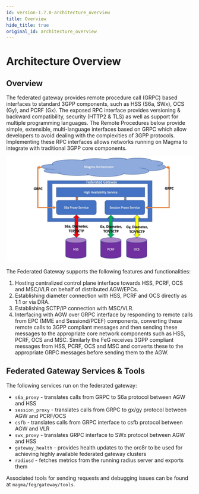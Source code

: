 ```yaml
---
id: version-1.7.0-architecture_overview
title: Overview
hide_title: true
original_id: architecture_overview
---
```


# Architecture Overview

## Overview

The federated gateway provides remote procedure call (GRPC) based interfaces to standard 3GPP components, such as
HSS (S6a, SWx), OCS (Gy), and PCRF (Gx). The exposed RPC interface provides versioning & backward compatibility,
security (HTTP2 & TLS) as well as support for multiple programming languages. The Remote Procedures below provide
simple, extensible, multi-language interfaces based on GRPC which allow developers to avoid dealing with the
complexities of 3GPP protocols. Implementing these RPC interfaces allows networks running on Magma to integrate
with traditional 3GPP core components.

![Federated Gateway architecture diagram](https://github.com/facebookincubator/magma/blob/master/docs/readmes/assets/federated_gateway_diagram.png?raw=true "FeG Architecture")

The Federated Gateway supports the following features and functionalities:

1. Hosting centralized control plane interface towards HSS, PCRF, OCS and MSC/VLR on behalf of distributed AGW/EPCs.
2. Establishing diameter connection with HSS, PCRF and OCS directly as 1:1 or via DRA.
3. Establishing SCTP/IP connection with MSC/VLR.
4. Interfacing with AGW over GRPC interface by responding to remote calls from EPC (MME and Sessiond/PCEF) components,
    converting these remote calls to 3GPP compliant messages and then sending these messages to the appropriate core network
    components such as HSS, PCRF, OCS and MSC.  Similarly the FeG receives 3GPP compliant messages from HSS, PCRF, OCS and MSC
    and converts these to the appropriate GRPC messages before sending them to the AGW.

## Federated Gateway Services & Tools

The following services run on the federated gateway:

- `s6a_proxy` - translates calls from GRPC to S6a protocol between AGW and HSS
- `session_proxy` - translates calls from GRPC to gx/gy protocol between AGW and PCRF/OCS
- `csfb` - translates calls from GRPC interface to csfb protocol between AGW and VLR
- `swx_proxy` - translates GRPC interface to SWx protocol between AGW and HSS
- `gateway_health` - provides health updates to the orc8r to be used for
 achieving highly available federated gateway clusters
- `radiusd` - fetches metrics from the running radius server and exports them

Associated tools for sending requests and debugging issues can be found
at `magma/feg/gateway/tools`.
